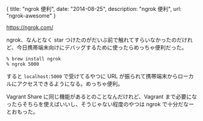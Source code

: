 {
  title: "ngrok 便利",
  date: "2014-08-25",
  description: "ngrok 便利",
  url: "ngrok-awesome"
}

https://ngrok.com/

ngrok、なんとなく star つけたのがだいぶ前で触れてすらいなかったのだけれど、今日携帯端末向けにデバッグするために使ったらめっちゃ便利だった。

```
% brew install ngrok
% ngrok 5000
```

すると `localhost:5000` で受けてるやつに URL が振られて携帯端末からローカルにアクセスできるようになる。めっちゃ便利。

Vagrant Share に同じ機能があるとのことなんだけれど、Vagrant まで必要になったらそちらを使えばいいし、そうじゃない程度のやつは ngrok で十分だなーとおもった。
